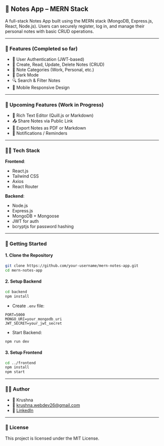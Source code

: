 ## 📝 Notes App – MERN Stack

A full-stack Notes App built using the MERN stack (MongoDB, Express.js, React, Node.js). Users can securely register, log in, and manage their personal notes with basic CRUD operations.

---

### 📌 Features (Completed so far)

- 🔐 User Authentication (JWT-based)
- 📝 Create, Read, Update, Delete Notes (CRUD)
- 📂 Note Categories (Work, Personal, etc.)
- 🍗 Dark Mode
- 🔍 Search & Filter Notes
- 📱 Mobile Responsive Design

---

### 🚧 Upcoming Features (Work in Progress)

- 📄 Rich Text Editor (Quill.js or Markdown)
- 📤 Share Notes via Public Link
- 🧾 Export Notes as PDF or Markdown
- 🔔 Notifications / Reminders

---

### 👷️‍⚖️ Tech Stack

**Frontend**:
- React.js
- Tailwind CSS
- Axios
- React Router

**Backend**:
- Node.js
- Express.js
- MongoDB + Mongoose
- JWT for auth
- bcryptjs for password hashing

---

### 🚀 Getting Started

#### 1. Clone the Repository
```bash
git clone https://github.com/your-username/mern-notes-app.git
cd mern-notes-app
```

#### 2. Setup Backend
```bash
cd backend
npm install
```

- Create `.env` file:
```env
PORT=5000
MONGO_URI=your_mongodb_uri
JWT_SECRET=your_jwt_secret
```

- Start Backend:
```bash
npm run dev
```

#### 3. Setup Frontend
```bash
cd ../frontend
npm install
npm start
```

---

### 🧑‍💼 Author

- 👤 Krushna
- 📨 [krushna.webdev26@gmail.com](mailto:krushna.webdev26@gmail.com)
- 💼 [LinkedIn](https://www.linkedin.com/in/krushna-web-dev-2b347b353)

---

### 📄 License

This project is licensed under the MIT License.

